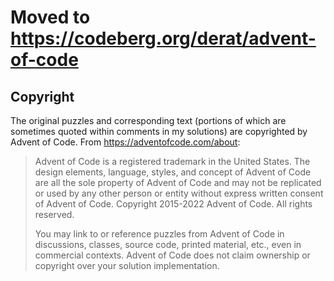 # Moved to <https://codeberg.org/derat/advent-of-code>

## Copyright

The original puzzles and corresponding text (portions of which are sometimes
quoted within comments in my solutions) are copyrighted by Advent of Code. From
<https://adventofcode.com/about>:

> Advent of Code is a registered trademark in the United States. The design
> elements, language, styles, and concept of Advent of Code are all the sole
> property of Advent of Code and may not be replicated or used by any other
> person or entity without express written consent of Advent of Code. Copyright
> 2015-2022 Advent of Code. All rights reserved.
>
> You may link to or reference puzzles from Advent of Code in discussions,
> classes, source code, printed material, etc., even in commercial contexts.
> Advent of Code does not claim ownership or copyright over your solution
> implementation.
